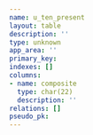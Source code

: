 ```yaml
---
name: u_ten_present
layout: table
description: ''
type: unknown
app_area: ''
primary_key: 
indexes: []
columns:
- name: composite
  type: char(22)
  description: ''
relations: []
pseudo_pk: 
---
```


